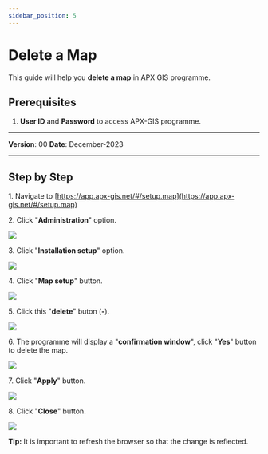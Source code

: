 ```yaml
---
sidebar_position: 5
---
```

# Delete a Map

This guide will help you **delete a map** in APX GIS programme.

## **Prerequisites**
1.	**User ID** and **Password** to access APX-GIS programme.

------------

**Version**: 00
**Date**: December-2023

------------
## **Step by Step**


1\. Navigate to [https://app.apx-gis.net/#/setup.map](https://app.apx-gis.net/#/setup.map)


2\. Click "**Administration**" option.

![](https://ajeuwbhvhr.cloudimg.io/colony-recorder.s3.amazonaws.com/files/2023-12-25/9f095f8f-cc59-41a6-ae11-e5a3f42bb367/ascreenshot.jpeg?tl_px=0,0&br_px=1719,887&force_format=png&width=1120.0&wat=1&wat_opacity=1&wat_gravity=northwest&wat_url=https://colony-recorder.s3.amazonaws.com/images/watermarks/14B8A6_standard.png&wat_pad=65,23)


3\. Click "**Installation setup**" option.

![](https://ajeuwbhvhr.cloudimg.io/colony-recorder.s3.amazonaws.com/files/2023-12-25/0925e8d9-31a7-49c4-b01d-e6fbb8eb658d/ascreenshot.jpeg?tl_px=0,0&br_px=1719,887&force_format=png&width=1120.0&wat=1&wat_opacity=1&wat_gravity=northwest&wat_url=https://colony-recorder.s3.amazonaws.com/images/watermarks/14B8A6_standard.png&wat_pad=61,77)


4\. Click "**Map setup**" button.

![](https://ajeuwbhvhr.cloudimg.io/colony-recorder.s3.amazonaws.com/files/2023-12-25/740501f8-7b1d-4f8a-abae-eb8635ef8583/ascreenshot.jpeg?tl_px=0,0&br_px=1719,887&force_format=png&width=1120.0&wat=1&wat_opacity=1&wat_gravity=northwest&wat_url=https://colony-recorder.s3.amazonaws.com/images/watermarks/14B8A6_standard.png&wat_pad=167,224)


5\. Click this "**delete**" buton (**\-**).

![](https://ajeuwbhvhr.cloudimg.io/colony-recorder.s3.amazonaws.com/files/2023-12-25/ce412868-768b-4273-8649-038e8b210103/ascreenshot.jpeg?tl_px=0,0&br_px=1719,887&force_format=png&width=1120.0&wat=1&wat_opacity=1&wat_gravity=northwest&wat_url=https://colony-recorder.s3.amazonaws.com/images/watermarks/14B8A6_standard.png&wat_pad=370,113)


6\. The programme will display a "**confirmation window**", click "**Yes**" button to delete the map.

![](https://ajeuwbhvhr.cloudimg.io/colony-recorder.s3.amazonaws.com/files/2023-12-25/514b0021-5d36-438b-964e-a4d84a4e2826/ascreenshot.jpeg?tl_px=201,0&br_px=1920,887&force_format=png&width=1120.0&wat=1&wat_opacity=1&wat_gravity=northwest&wat_url=https://colony-recorder.s3.amazonaws.com/images/watermarks/14B8A6_standard.png&wat_pad=606,169)


7\. Click "**Apply**" button.

![](https://ajeuwbhvhr.cloudimg.io/colony-recorder.s3.amazonaws.com/files/2023-12-25/29235ad7-f151-4806-a8e6-01a7c822e86a/ascreenshot.jpeg?tl_px=0,0&br_px=1719,887&force_format=png&width=1120.0&wat=1&wat_opacity=1&wat_gravity=northwest&wat_url=https://colony-recorder.s3.amazonaws.com/images/watermarks/14B8A6_standard.png&wat_pad=163,521)


8\. Click "**Close**" button.

![](https://ajeuwbhvhr.cloudimg.io/colony-recorder.s3.amazonaws.com/files/2023-12-25/2ec58dcf-117d-4b69-ace5-967fe2324b66/ascreenshot.jpeg?tl_px=0,0&br_px=1719,887&force_format=png&width=1120.0&wat=1&wat_opacity=1&wat_gravity=northwest&wat_url=https://colony-recorder.s3.amazonaws.com/images/watermarks/14B8A6_standard.png&wat_pad=231,521)


**Tip:** It is important to refresh the browser so that the change is reflected.

